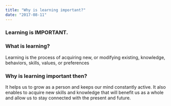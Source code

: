```yaml
---
title: "Why is learning important?"
date: "2017-08-11"
---
```


### Learning is IMPORTANT.

### What is learning?
Learning is the process of acquiring new, or modifying existing, knowledge, behaviors, skills, values, or preferences

### Why is learning important then?

It helps us to grow as a person and keeps our mind constantly active.
It also enables to acquire new skills and knowledge that will benefit us as a whole and allow us to stay connected with the
present and future.